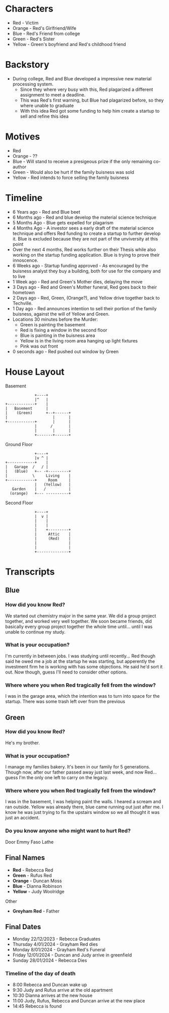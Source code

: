 # Characters

- Red - Victim
- Orange - Red's Girlfriend/Wife
- Blue - Red's Friend from college
- Green - Red's Sister
- Yellow - Green's boyfriend and Red's childhood friend

# Backstory

- During college, Red and Blue developed a impressive new material processing system.
  - Since they where very busy with this, Red plagarized a different assignment to meet a deadline.
  - This was Red's first warning, but Blue had plagarized before, so they where unable to graduate
  - With this idea Red got some funding to help him create a startup to sell and refine this idea

# Motives

- Red
- Orange - ??
- Blue - Will stand to receive a presigeous prize if the only remaining co-author
- Green - Would also be hurt if the family buisness was sold
- Yellow - Red intends to force selling the family buisness

# Timeline

- 6 Years ago - Red and Blue beet
- 6 Months ago - Red and blue develop the material science technique
- 5 Months Ago - Blue gets expelled for plagarism
- 4 Months Ago - A investor sees a early draft of the material science technique and offers Red funding to create a startup to further develop it. Blue is excluded because they are not part of the unviversity at this point
- Over the next 4 months, Red works further on their Thesis while also working on the startup funding application. Blue is trying to prove their innoscence.
- 6 Weeks ago - Startup funding approved - As encouraged by the buisness analyst they buy a building, both for use for the company and to live
- 1 Week ago - Red and Green's Mother dies, delaying the move
- 3 Days ago - Red and Green's Mother funeral, Red goes back to their hometown
- 2 Days ago - Red, Green, (Orange?), and Yellow drive together back to Techville.
- 1 Day ago - Red announces intention to sell their portion of the family buisness, against the will of Yellow and Green.
- Locations 30 minutes before the Murder:
  - Green is painting the basement
  - Red is fixing a window in the second floor
  - Blue is painting in the buisness area
  - Yellow is in the living room area hanging up light fixtures
  - Pink was out front
- 0 seconds ago - Red pushed out window by Green

# House Layout

Basement

```
             +----+
             |^   |
+------------+    |
|   Basement      |
|    (Green)      +--+------+
|                    |      |
+------------+       |      |
             |      /       |
             |       |      |
             +-------+------+
```

Ground Floor

```
             +----+
             |v ^ |
+------------+    |
|   Garage  /   / |
|   (Blue)   +-- -+---------+
|           \     Living    |
+------------+     Room     |
             |   (Yellow)   |
   Garden    |   /          |
  (orange)   +--- ----------+
```

Second Floor

```
             +----+
             |  v |
             |    |
             |    |
             |    +---------+
             |     Attic    |
             |     (Red)    |
             |              |
             |              |
             +--------------+
```

# Transcripts

## Blue

### How did you know Red?

We started out chemistry major in the same year. We did a group project together, and worked very well together. We soon became friends, did basically every group project together the whole time until... until I was unable to continue my study.

### What is your occupation?

I'm currently in between jobs. I was studying until recently... Red though said he owed me a job at the startup he
was starting, but apperently the investment firm he is working with has some objections. He said he'd sort it out. Now though, guess I'll need to consider other options.

### Where where you when Red tragically fell from the window?

I was in the garage area, which the intention was to turn into space for the startup. There was some trash left over from the previous

## Green

### How did you know Red?

He's my brother.

### What is your occupation?

I manage my families bakery. It's been in our family for 5 generations. Though now, after our father passed away just
last week, and now Red... guess I'm the only one left to carry on the legacy.

### Where where you when Red tragically fell from the window?

I was in the basement, I was helping paint the walls. I heared a scream and ran outside. Yellow was already there, blue came running out just after me. I know he was just trying to fix the upstairs window so we all thought it was just an accident.

### Do you know anyone who might want to hurt Red?

Door Emmy Faso Lathe

## Final Names

- **Red** - Rebecca Red
- **Green** - Rufus Red
- **Orange** - Duncan Moss
- **Blue** - Dianna Robinson
- **Yellow** - Judy Woolridge

Other

- **Greyham Red** - Father

## Final Dates

- Monday 22/12/2023 - Rebecca Graduates
- Thursday 4/01/2024 - Grayham Red dies
- Monday 8/01/2024 - Grayham Red's Funeral
- Friday 12/01/2024 - Duncan and Judy arrive in greenfield
- Sunday 28/01/2024 - Rebecca Dies

### Timeline of the day of death

- 8:00 Rebecca and Duncan wake up
- 9:30 Judy and Rufus arrive at the old apartment
- 10:30 Dianna arrives at the new house
- 11:00 Judy, Rufus, Rebecca and Duncan arrive at the new place
- 14:45 Rebecca is found
